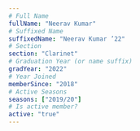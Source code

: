 ```yaml
---
# Full Name
fullName: "Neerav Kumar"
# Suffixed Name
suffixedName: "Neerav Kumar ’22"
# Section
section: "Clarinet"
# Graduation Year (or name suffix)
gradYear: "2022"
# Year Joined
memberSince: "2018"
# Active Seasons
seasons: ["2019/20"]
# Is active member?
active: "true"
---
```


